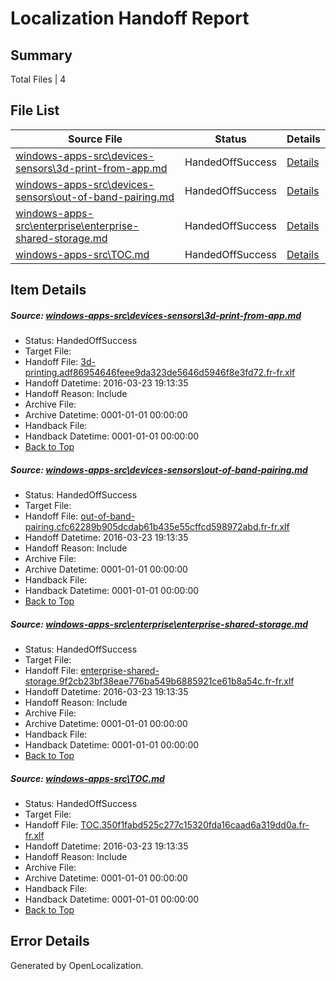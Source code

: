 # <a name='report-top'></a> Localization Handoff Report

## Summary
 Total Files | 4

## File List
 Source File | Status | Details 
 ----------- | ------ | ------- 
 [windows-apps-src\devices-sensors\3d-print-from-app.md](https://github.com/Microsoft/windows-apps/blob/1623d0d8e9c2266dbb006f46183bb9326ae3ac78/windows-apps-src/devices-sensors/3d-print-from-app.md) | HandedOffSuccess | [Details](#cff85c5a2446c6c16faba670ad43135a8be6afc71938)
 [windows-apps-src\devices-sensors\out-of-band-pairing.md](https://github.com/Microsoft/windows-apps/blob/1623d0d8e9c2266dbb006f46183bb9326ae3ac78/windows-apps-src/devices-sensors/out-of-band-pairing.md) | HandedOffSuccess | [Details](#18690644e61971a10c2f8999ea1d757590ed76e52002)
 [windows-apps-src\enterprise\enterprise-shared-storage.md](https://github.com/Microsoft/windows-apps/blob/1623d0d8e9c2266dbb006f46183bb9326ae3ac78/windows-apps-src/enterprise/enterprise-shared-storage.md) | HandedOffSuccess | [Details](#b0e0d0e51311b53529e9bba20ebd327082ffa85e2017)
 [windows-apps-src\TOC.md](https://github.com/Microsoft/windows-apps/blob/1623d0d8e9c2266dbb006f46183bb9326ae3ac78/windows-apps-src/TOC.md) | HandedOffSuccess | [Details](#726fcc06dab624fd15f27b0e87dd515d866d0d363476)

## Item Details
##### <a name='cff85c5a2446c6c16faba670ad43135a8be6afc71938'></a> Source: [windows-apps-src\devices-sensors\3d-print-from-app.md](https://github.com/Microsoft/windows-apps/blob/1623d0d8e9c2266dbb006f46183bb9326ae3ac78/windows-apps-src/devices-sensors/3d-print-from-app.md)
* Status: HandedOffSuccess
* Target File: 
* Handoff File: [3d-printing.adf86954646feee9da323de5646d5946f8e3fd72.fr-fr.xlf](https://github.com/Microsoft/WDG.handoff/blob/8f834cd26307df2be9cfe3c4a6701bac84a3f6ce/ol-handoff/Microsoft/windows-apps.fr-fr/master/3d-printing.adf86954646feee9da323de5646d5946f8e3fd72.fr-fr.xlf)
* Handoff Datetime: 2016-03-23 19:13:35
* Handoff Reason: Include
* Archive File: 
* Archive Datetime: 0001-01-01 00:00:00
* Handback File: 
* Handback Datetime: 0001-01-01 00:00:00
* [Back to Top](#report-top)

##### <a name='18690644e61971a10c2f8999ea1d757590ed76e52002'></a> Source: [windows-apps-src\devices-sensors\out-of-band-pairing.md](https://github.com/Microsoft/windows-apps/blob/1623d0d8e9c2266dbb006f46183bb9326ae3ac78/windows-apps-src/devices-sensors/out-of-band-pairing.md)
* Status: HandedOffSuccess
* Target File: 
* Handoff File: [out-of-band-pairing.cfc62289b905dcdab61b435e55cffcd598972abd.fr-fr.xlf](https://github.com/Microsoft/WDG.handoff/blob/8f834cd26307df2be9cfe3c4a6701bac84a3f6ce/ol-handoff/Microsoft/windows-apps.fr-fr/master/out-of-band-pairing.cfc62289b905dcdab61b435e55cffcd598972abd.fr-fr.xlf)
* Handoff Datetime: 2016-03-23 19:13:35
* Handoff Reason: Include
* Archive File: 
* Archive Datetime: 0001-01-01 00:00:00
* Handback File: 
* Handback Datetime: 0001-01-01 00:00:00
* [Back to Top](#report-top)

##### <a name='b0e0d0e51311b53529e9bba20ebd327082ffa85e2017'></a> Source: [windows-apps-src\enterprise\enterprise-shared-storage.md](https://github.com/Microsoft/windows-apps/blob/1623d0d8e9c2266dbb006f46183bb9326ae3ac78/windows-apps-src/enterprise/enterprise-shared-storage.md)
* Status: HandedOffSuccess
* Target File: 
* Handoff File: [enterprise-shared-storage.9f2cb23bf38eae776ba549b6885921ce61b8a54c.fr-fr.xlf](https://github.com/Microsoft/WDG.handoff/blob/8f834cd26307df2be9cfe3c4a6701bac84a3f6ce/ol-handoff/Microsoft/windows-apps.fr-fr/master/enterprise-shared-storage.9f2cb23bf38eae776ba549b6885921ce61b8a54c.fr-fr.xlf)
* Handoff Datetime: 2016-03-23 19:13:35
* Handoff Reason: Include
* Archive File: 
* Archive Datetime: 0001-01-01 00:00:00
* Handback File: 
* Handback Datetime: 0001-01-01 00:00:00
* [Back to Top](#report-top)

##### <a name='726fcc06dab624fd15f27b0e87dd515d866d0d363476'></a> Source: [windows-apps-src\TOC.md](https://github.com/Microsoft/windows-apps/blob/1623d0d8e9c2266dbb006f46183bb9326ae3ac78/windows-apps-src/TOC.md)
* Status: HandedOffSuccess
* Target File: 
* Handoff File: [TOC.350f1fabd525c277c15320fda16caad6a319dd0a.fr-fr.xlf](https://github.com/Microsoft/WDG.handoff/blob/8f834cd26307df2be9cfe3c4a6701bac84a3f6ce/ol-handoff/Microsoft/windows-apps.fr-fr/master/TOC.350f1fabd525c277c15320fda16caad6a319dd0a.fr-fr.xlf)
* Handoff Datetime: 2016-03-23 19:13:35
* Handoff Reason: Include
* Archive File: 
* Archive Datetime: 0001-01-01 00:00:00
* Handback File: 
* Handback Datetime: 0001-01-01 00:00:00
* [Back to Top](#report-top)


## Error Details

Generated by OpenLocalization.
